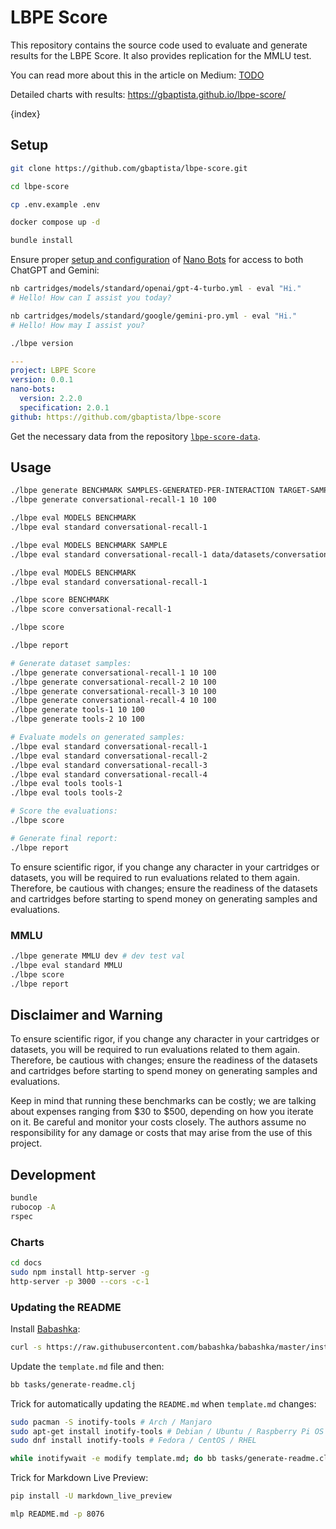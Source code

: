 # LBPE Score

This repository contains the source code used to evaluate and generate results for the LBPE Score. It also provides replication for the MMLU test.

You can read more about this in the article on Medium: [TODO](#)

Detailed charts with results: https://gbaptista.github.io/lbpe-score/

{index}

## Setup

```sh
git clone https://github.com/gbaptista/lbpe-score.git

cd lbpe-score

cp .env.example .env

docker compose up -d

bundle install
```

Ensure proper [setup and configuration](https://github.com/icebaker/ruby-nano-bots?tab=readme-ov-file#setup) of [Nano Bots](https://github.com/icebaker/ruby-nano-bots) for access to both ChatGPT and Gemini:

```sh
nb cartridges/models/standard/openai/gpt-4-turbo.yml - eval "Hi."
# Hello! How can I assist you today?

nb cartridges/models/standard/google/gemini-pro.yml - eval "Hi." 
# Hello! How may I assist you?
```

```sh
./lbpe version
```

```yaml
---
project: LBPE Score
version: 0.0.1
nano-bots:
  version: 2.2.0
  specification: 2.0.1
github: https://github.com/gbaptista/lbpe-score
```

Get the necessary data from the repository [`lbpe-score-data`](https://github.com/gbaptista/lbpe-score-data).


## Usage

```sh
./lbpe generate BENCHMARK SAMPLES-GENERATED-PER-INTERACTION TARGET-SAMPLES-NUMBER
./lbpe generate conversational-recall-1 10 100

./lbpe eval MODELS BENCHMARK
./lbpe eval standard conversational-recall-1

./lbpe eval MODELS BENCHMARK SAMPLE
./lbpe eval standard conversational-recall-1 data/datasets/conversational-recall-1/sample.yml

./lbpe eval MODELS BENCHMARK
./lbpe eval standard conversational-recall-1

./lbpe score BENCHMARK
./lbpe score conversational-recall-1

./lbpe score

./lbpe report
```

```sh
# Generate dataset samples:
./lbpe generate conversational-recall-1 10 100
./lbpe generate conversational-recall-2 10 100
./lbpe generate conversational-recall-3 10 100
./lbpe generate conversational-recall-4 10 100
./lbpe generate tools-1 10 100
./lbpe generate tools-2 10 100

# Evaluate models on generated samples:
./lbpe eval standard conversational-recall-1
./lbpe eval standard conversational-recall-2
./lbpe eval standard conversational-recall-3
./lbpe eval standard conversational-recall-4
./lbpe eval tools tools-1
./lbpe eval tools tools-2

# Score the evaluations:
./lbpe score

# Generate final report:
./lbpe report
```

To ensure scientific rigor, if you change any character in your cartridges or datasets, you will be required to run evaluations related to them again. Therefore, be cautious with changes; ensure the readiness of the datasets and cartridges before starting to spend money on generating samples and evaluations.

### MMLU

```sh
./lbpe generate MMLU dev # dev test val
./lbpe eval standard MMLU
./lbpe score
./lbpe report
```

## Disclaimer and Warning

To ensure scientific rigor, if you change any character in your cartridges or datasets, you will be required to run evaluations related to them again. Therefore, be cautious with changes; ensure the readiness of the datasets and cartridges before starting to spend money on generating samples and evaluations.

Keep in mind that running these benchmarks can be costly; we are talking about expenses ranging from $30 to $500, depending on how you iterate on it. Be careful and monitor your costs closely. The authors assume no responsibility for any damage or costs that may arise from the use of this project.

## Development

```sh
bundle
rubocop -A
rspec
```

### Charts
```sh
cd docs
sudo npm install http-server -g
http-server -p 3000 --cors -c-1
```

### Updating the README

Install [Babashka](https://babashka.org):

```sh
curl -s https://raw.githubusercontent.com/babashka/babashka/master/install | sudo bash
```

Update the `template.md` file and then:

```sh
bb tasks/generate-readme.clj
```

Trick for automatically updating the `README.md` when `template.md` changes:

```sh
sudo pacman -S inotify-tools # Arch / Manjaro
sudo apt-get install inotify-tools # Debian / Ubuntu / Raspberry Pi OS
sudo dnf install inotify-tools # Fedora / CentOS / RHEL

while inotifywait -e modify template.md; do bb tasks/generate-readme.clj; done
```

Trick for Markdown Live Preview:
```sh
pip install -U markdown_live_preview

mlp README.md -p 8076
```

